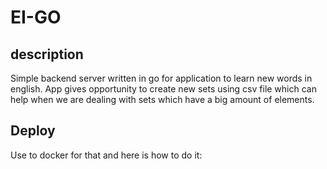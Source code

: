 # EI-GO
## description
Simple backend server written in go for application to learn new words in english. App gives opportunity to create new sets using csv file which can help when we are dealing with sets which have a big amount of elements.

## Deploy

Use to docker for that and here is how to do it: